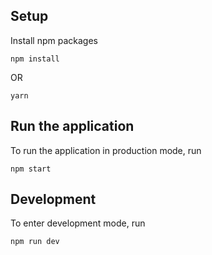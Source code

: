 ## Setup
Install npm packages
```
npm install
```
OR
```
yarn
```
## Run the application
To run the application in production mode, run
```
npm start
```
## Development
To enter development mode, run
```
npm run dev
```
